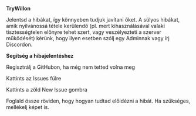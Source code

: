 **TryWillon**

Jelentsd a hibákat, így könnyeben tudjuk javítani őket.
A súlyos hibákat, amik nyilvánossá tétele kerülendő (pl. mert kihasználásával valaki tisztességtelen előnyre tehet szert, vagy veszélyezteti a szerver működését) kérünk, hogy ilyen esetben szólj egy Adminnak vagy írj Discordon.

**Segítség a hibajelentéshez**

Regisztrálj a GitHubon, ha még nem tetted volna meg

Kattints az Issues fülre

Kattints a zöld New Issue gombra

Foglald össze röviden, hogy hogyan tudtad előidézni a hibát. Ha szükséges, mellékelj képet is.
